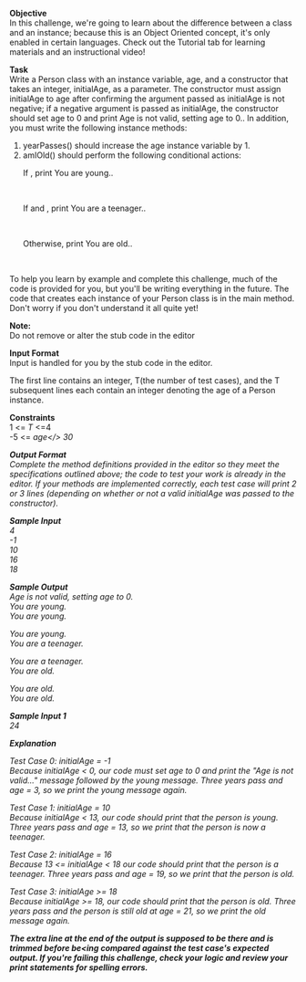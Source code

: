 <b>Objective</b><br> 
In this challenge, we're going to learn about the difference between a class and an instance; because this is an Object Oriented concept, it's only enabled in certain languages. Check out the Tutorial tab for learning materials and an instructional video!<br>

<b>Task</b><br>
Write a Person class with an instance variable, age, and a constructor that takes an integer, initialAge, as a parameter. The constructor must assign initialAge to age after confirming the argument passed as initialAge is not negative; if a negative argument is passed as initialAge, the constructor should set age to 0 and print Age is not valid, setting age to 0.. In addition, you must write the following instance methods:<br>

1. yearPasses() should increase the age instance variable by 1.<br>
2. amIOld() should perform the following conditional actions:<br>
<ul>If , print You are young..</ul><br>
<ul>If  and , print You are a teenager..</ul><br>
<ul>Otherwise, print You are old..</ul><br>

To help you learn by example and complete this challenge, much of the code is provided for you, but you'll be writing everything in the future. The code that creates each instance of your Person class is in the main method. Don't worry if you don't understand it all quite yet!<br>

<b>Note:</b><br>
Do not remove or alter the stub code in the editor

<b>Input Format</b><br>
Input is handled for you by the stub code in the editor.

The first line contains an integer, T(the number of test cases), and the T subsequent lines each contain an integer denoting the age of a Person instance.<br>

<b>Constraints</b><br>
1 <= <i>T</i> <=4<br>
-5 <= <i>age</> 30<br>

<b>Output Format</b><br>
Complete the method definitions provided in the editor so they meet the specifications outlined above; the code to test your work is already in the editor. If your methods are implemented correctly, each test case will print 2 or 3 lines (depending on whether or not a valid initialAge was passed to the constructor).

<b>Sample Input</b><br>
4<br>
-1<br>
10<br>
16<br>
18<br>

<b>Sample Output</b><br>
Age is not valid, setting age to 0.<br>
You are young.<br>
You are young.<br>

You are young.<br>
You are a teenager.<br>

You are a teenager.<br>
You are old.<br>

You are old.<br>
You are old.<br>

<b>Sample Input 1</b><br>
24

<b>Explanation</b><br>

Test Case 0:  initialAge = -1 <br>
Because initialAge < 0, our code must set age to 0 and print the "Age is not valid..." message followed by the young message. Three years pass and age = 3, so we print the young message again.

Test Case 1: initialAge = 10 <br>
Because initialAge < 13, our code should print that the person is young. Three years pass and age = 13, so we print that the person is now a teenager.

Test Case 2: initialAge = 16<br>
Because 13 <= initialAge < 18 our code should print that the person is a teenager. Three years pass and age = 19, so we print that the person is old.

Test Case 3: initialAge >= 18 <br>
Because initialAge >= 18, our code should print that the person is old. Three years pass and the person is still old at <i>age</i> = 21, so we print the old message again.

<b>The extra line at the end of the output is supposed to be there and is trimmed before be<ing compared against the test case's expected output. If you're failing this challenge, check your logic and review your print statements for spelling errors.</b>

